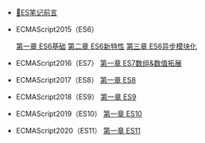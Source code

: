 <!-- sidebar.md -->

- [📑ES笔记前言](/notes/ECMAScript/ECMAPreview)

- ECMAScript2015（ES6）

  [第一章 ES6基础](/notes/ECMAScript/es6-0)
  [第二章 ES6新特性](/notes/ECMAScript/es6-1)
  [第三章 ES6异步模块化](/notes/ECMAScript/es6-2)

- ECMAScript2016（ES7）
  [第一章 ES7数组&数值拓展](/notes/ECMAScript/es7)

-  ECMAScript2017（ES8）
  [第一章 ES8](/notes/ECMAScript/es8)

- ECMAScript2018（ES9）
  [第一章 ES9](/notes/ECMAScript/es9)

- ECMAScript2019（ES10）
  [第一章 ES10](/notes/ECMAScript/es10)

- ECMAScript2020（ES11）
  [第一章 ES11](/notes/ECMAScript/es11)

